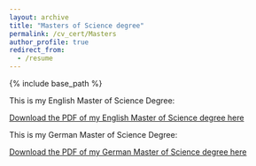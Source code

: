 ```yaml
---
layout: archive
title: "Masters of Science degree"
permalink: /cv_cert/Masters
author_profile: true
redirect_from:
  - /resume
---
```

{% include base_path %}

This is my English Master of Science Degree:

[Download the PDF of my English Master of Science degree here](http://jonathanigler.github.io/files/MSc_Zeugnis_JCI_English.pdf)


This is my German Master of Science Degree:

[Download the PDF of my German Master of Science degree here](http://jonathanigler.github.io/files/MSc_Zeugnis_JCI_Deutsch.pdf)
